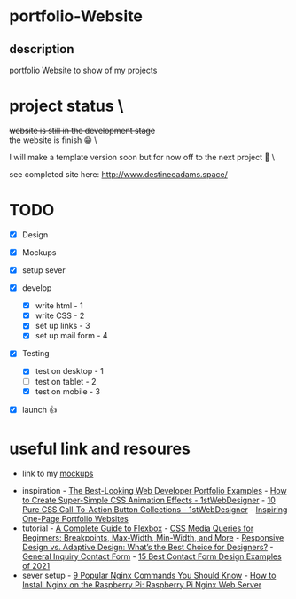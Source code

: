 # portfolio-Website

## description
portfolio Website to show of my projects

# project status \
 ~~website is still in the development stage~~ \
 the website is finish :grin: \

 I will make a template version soon but for now off to the next project :runner: \

 see completed site here: 
http://www.destineeadams.space/ 

# TODO

- [x] Design
- [x] Mockups
- [x] setup sever
- [x] develop
   - [X] write html - 1
   - [X] write CSS - 2
   - [X] set up links - 3
   - [X] set up mail form - 4
- [x] Testing
    - [X] test on desktop - 1
    - [ ] test on tablet  - 2
    - [X] test on mobile  - 3
- [x] launch :thumbsup:


# useful link and resoures 

- link to my [mockups](https://www.canva.com/design/DAEp2Ge3ftg/XPxRdl7IvPqe12gZZ4BWjA/view?utm_content=DAEp2Ge3ftg&utm_campaign=designshare&utm_medium=link&utm_source=homepage_design_menu
) 
* inspiration
      - [The Best-Looking Web Developer Portfolio Examples](https://www.sliderrevolution.com/design/web-developer-portfolio-examples/?utm_source=pocket_mylist)
      - [How to Create Super-Simple CSS Animation Effects - 1stWebDesigner](https://1stwebdesigner.com/inspiring-one-page-portfolio-websites/)
      - [10 Pure CSS Call-To-Action Button Collections - 1stWebDesigner](https://1stwebdesigner.com/10-pure-css-call-action-button-sets/)
      - [Inspiring One-Page Portfolio Websites](https://1stwebdesigner.com/inspiring-one-page-portfolio-websites/)
* tutorial
      - [A Complete Guide to Flexbox](https://css-tricks.com/snippets/css/a-guide-to-flexbox/?utm_source=pocket_mylist)
      - [CSS Media Queries for Beginners: Breakpoints, Max-Width, Min-Width, and More](https://www.youtube.com/watch?index=1&list=WL&utm_source=pocket_mylist&v=P_vkS4UJNDk)
      - [Responsive Design vs. Adaptive Design: What’s the Best Choice for Designers?](https://www.uxpin.com/studio/blog/responsive-vs-adaptive-design-whats-best-choice-designers/?utm_source=pocket_mylist)
      - [General Inquiry Contact Form](https://www.jotform.com/form-templates/responsive-layout-general-inquiry-contact-form?utm_source=pocket_mylist)
      - [15 Best Contact Form Design Examples of 2021](https://www.ventureharbour.com/15-contact-form-examples-help-design-ultimate-contact-page/?utm_source=pocket_mylist)
* sever setup
      - [9 Popular Nginx Commands You Should Know](https://www.keycdn.com/support/nginx-commands?utm_source=pocket_mylist)
      - [How to Install Nginx on the Raspberry Pi: Raspberry Pi Nginx Web Server](https://www.electromaker.io/tutorial/blog/how-to-install-nginx-on-the-raspberry-pi-raspberry-pi-nginx-web-server?utm_source=pocket_mylist)
 
